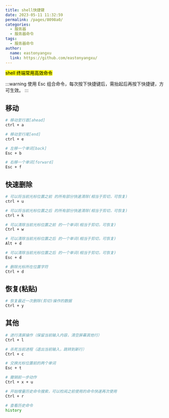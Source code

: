 ```yaml
---
title: shell快捷键
date: 2023-05-11 11:32:59
permalink: /pages/8098a0/
categories:
  - 服务器
  - 服务器命令
tags:
  - 服务器命令
author:
  name: eastonyangxu
  link: https://github.com/eastonyangxu/
---
```


<mark>shell 终端常用高效命令</mark>

:::warning
使用 Esc 组合命令，每次按下快捷键后，需抬起后再按下快捷键，方可生效。
:::

## 移动

```sh -N
# 移动至行首[ahead]
ctrl + a

# 移动至行尾[end]
ctrl + e

# 左移一个单词[back]
Esc + b

# 右移一个单词[forward]
Esc + f
```

## 快速删除

```sh -N
# 可以将当前光标位置之前 的所有部分快速清除(相当于剪切，可恢复)
ctrl + u

# 可以将当前光标位置之后 的所有部分快速清除(相当于剪切，可恢复)
ctrl + k

# 可以清除当前光标位置之前 的一个单词(相当于剪切，可恢复)
Ctrl + w

# 可以清除当前光标位置之后 的一个单词(相当于剪切，可恢复)
Alt + d

# 可以清除当前光标位置之后 的一个单词(相当于剪切，可恢复)
Esc + d

# 删除光标所在位置字符
Ctrl + d
```

## 恢复(粘贴)

```sh -N
# 恢复最近一次删除(剪切)操作的数据
Ctrl + y
```

## 其他

```sh -N
# 进行清屏操作（保留当前输入内容，清空屏幕其他行）
Ctrl + l

# 杀死当前进程（退出当前输入，跳转到新行）
Ctrl + c

# 交换光标位置前的两个单词
Esc + t

# 撤销前一步动作
Ctrl + x + u

# 开始增量历史命令搜索，可以检阅之前使用的命令快速再次使用
Ctrl + r

# 查看历史命令
history
```
